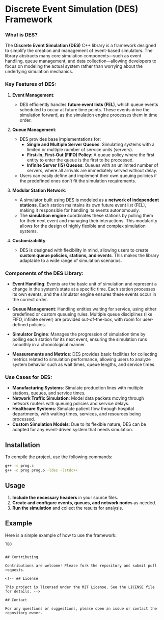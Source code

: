 # Discrete Event Simulation (DES) Framework

### What is DES?

The **Discrete Event Simulation (DES)** C++ library is a framework designed to simplify the creation and management of event-based simulators. The library abstracts many core simulation components—such as event handling, queue management, and data collection—allowing developers to focus on modeling the actual system rather than worrying about the underlying simulation mechanics.

### Key Features of DES:

1. **Event Management**:
   - DES efficiently handles **future event lists (FEL)**, which queue events scheduled to occur at future time points. These events drive the simulation forward, as the simulation engine processes them in time order.

2. **Queue Management**:
   - DES provides base implementations for:
     - **Single and Multiple Server Queues**: Simulating systems with a limited or multiple number of service units (servers).
     - **First-In, First-Out (FIFO) Policy**: A queue policy where the first entity to enter the queue is the first to be processed.
     - **Infinite Server (IS) Queues**: Queues with an unlimited number of servers, where all arrivals are immediately served without delay.
   - Users can easily define and implement their own queuing policies if the predefined ones don’t fit the simulation requirements.

3. **Modular Station Network**:
   - A simulator built using DES is modeled as a **network of independent stations**. Each station maintains its own future event list (FEL), making it responsible for handling its events autonomously. 
   - The **simulation engine** coordinates these stations by polling them for their next event and managing their interactions. This modularity allows for the design of highly flexible and complex simulation systems.

4. **Customizability**:
   - DES is designed with flexibility in mind, allowing users to create **custom queue policies, stations, and events**. This makes the library adaptable to a wide range of simulation scenarios.

### Components of the DES Library:

- **Event Handling**: Events are the basic unit of simulation and represent a change in the system’s state at a specific time. Each station processes its own events, and the simulator engine ensures these events occur in the correct order.
  
- **Queue Management**: Handling entities waiting for service, using either predefined or custom queueing rules. Multiple queue disciplines (like FIFO, infinite server) are provided out-of-the-box, with room for user-defined policies.

- **Simulator Engine**: Manages the progression of simulation time by polling each station for its next event, ensuring the simulation runs smoothly in a chronological manner.

- **Measurements and Metrics**: DES provides basic facilities for collecting metrics related to simulation performance, allowing users to analyze system behavior such as wait times, queue lengths, and service times.

### Use Cases for DES:

- **Manufacturing Systems**: Simulate production lines with multiple stations, queues, and service times.
- **Network Traffic Simulation**: Model data packets moving through network routers with queuing policies and service delays.
- **Healthcare Systems**: Simulate patient flow through hospital departments, with waiting times, services, and resources being processed.
- **Custom Simulation Models**: Due to its flexible nature, DES can be adapted for any event-driven system that needs simulation.

## Installation

To compile the project, use the following commands:

```sh
g++ -c prog.c
g++ -o prog prog.o -ldes -lstdc++
```

## Usage

1. **Include the necessary headers** in your source files.
2. **Create and configure events, queues, and network nodes** as needed.
3. **Run the simulation** and collect the results for analysis.

## Example

Here is a simple example of how to use the framework:
```
TBD
```

<!-- 
```cpp
#include "libdes.hpp"

int main() {
    // Create a source node
    des::source src;

    // Create a sink node
    des::sink snk;

    // Create a FIFO queue
    des::fifo queue;

    // Schedule events and run the simulation
    src.schedule_event();
    queue.enqueue_event();
    snk.process_event();

    return 0;
} -->
```

## Contributing

Contributions are welcome! Please fork the repository and submit pull requests.

<!-- ## License

This project is licensed under the MIT License. See the LICENSE file for details. -->

## Contact

For any questions or suggestions, please open an issue or contact the repository owner.